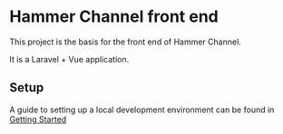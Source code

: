 # Hammer Channel front end

This project is the basis for the front end  of Hammer Channel.

It is a Laravel + Vue application.

## Setup

A guide to setting up a local development environment can be found in [Getting Started](./docs/getting-started.md)
